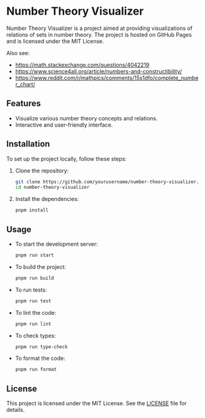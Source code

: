 # Number Theory Visualizer

Number Theory Visualizer is a project aimed at providing visualizations of relations of sets in number theory. The project is hosted on GitHub Pages and is licensed under the MIT License.

Also see:

* https://math.stackexchange.com/questions/4042219
* https://www.science4all.org/article/numbers-and-constructibility/
* https://www.reddit.com/r/mathpics/comments/15s1dfo/complete_number_chart/

## Features

- Visualize various number theory concepts and relations.
- Interactive and user-friendly interface.

## Installation

To set up the project locally, follow these steps:

1. Clone the repository:
   ```bash
   git clone https://github.com/yourusername/number-theory-visualizer.git
   cd number-theory-visualizer
   ```

2. Install the dependencies:
   ```bash
   pnpm install
   ```

## Usage

- To start the development server:
  ```bash
  pnpm run start
  ```

- To build the project:
  ```bash
  pnpm run build
  ```

- To run tests:
  ```bash
  pnpm run test
  ```

- To lint the code:
  ```bash
  pnpm run lint
  ```

- To check types:
  ```bash
  pnpm run type-check
  ```

- To format the code:
  ```bash
  pnpm run format
  ```

## License

This project is licensed under the MIT License. See the [LICENSE](LICENSE) file for details.
